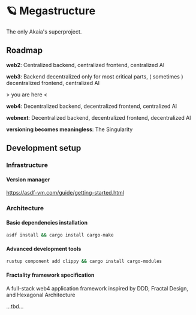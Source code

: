 # 🪐 Megastructure

The only Akaia's superproject.

## Roadmap

**web2**: Centralized backend, centralized frontend, centralized AI

**web3**: Backend decentralized only for most critical parts, ( sometimes ) decentralized frontend, centralized AI

\> you are here <

**web4**: Decentralized backend, decentralized frontend, centralized AI

**webnext**: Decentralized backend, decentralized frontend, decentralized AI

**versioning becomes meaningless**: The Singularity

## Development setup

### Infrastructure

#### Version manager

<https://asdf-vm.com/guide/getting-started.html>

### Architecture

#### Basic dependencies installation

```bash
asdf install && cargo install cargo-make
```

#### Advanced development tools

```bash
rustup component add clippy && cargo install cargo-modules
```

#### Fractality framework specification

A full-stack web4 application framework inspired by DDD, Fractal Design, and Hexagonal Architecture

...tbd...
